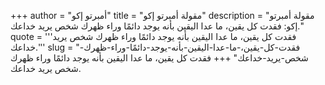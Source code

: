 +++
author = "أمبرتو إكو"
title = "مقولة أمبرتو إكو"
description = "مقولة أمبرتو إكو: فقدت كل يقين، ما عدا اليقين بأنه يوجد دائمًا وراء ظهرك شخص يريد خداعك."
quote = '''فقدت كل يقين، ما عدا اليقين بأنه يوجد دائمًا وراء ظهرك شخص يريد خداعك.'''
slug = "فقدت-كل-يقين،-ما-عدا-اليقين-بأنه-يوجد-دائمًا-وراء-ظهرك-شخص-يريد-خداعك"
+++
فقدت كل يقين، ما عدا اليقين بأنه يوجد دائمًا وراء ظهرك شخص يريد خداعك.
